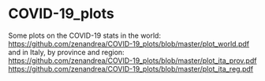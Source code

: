 # COVID-19_plots

Some plots on the COVID-19 stats in the world:  
https://github.com/zenandrea/COVID-19_plots/blob/master/plot_world.pdf  
and in Italy, by province and region:  
https://github.com/zenandrea/COVID-19_plots/blob/master/plot_ita_prov.pdf  
https://github.com/zenandrea/COVID-19_plots/blob/master/plot_ita_reg.pdf
